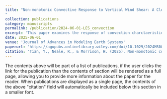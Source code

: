 ```yaml
---
title: "Non-monotonic Convective Response to Vertical Wind Shear: A Closer Look from Cloud Resolving Model Simulation![image](https://github.com/user-attachments/assets/f02f4292-1913-4215-9207-e7bb38f39536)
"
collection: publications
category: manuscripts
permalink: /publication/2024-06-01-LES_convection
excerpt: 'This paper examines the response of convection charctaeristics to various vertical linear shear profiles'
date: 2025-06-01
venue: 'Journal of Advances in Modeling Earth Systems'
paperurl: 'https://agupubs.onlinelibrary.wiley.com/doi/10.1029/2024MS004859'
citation: 'Tian, Y., Neale, R., & Morrison, H. (2025). Non-monotonic convective response to vertical wind shear: A closer look from cloud resolving model simulations. <I>Journal of Advances in Modeling Earth Systems,</I> <b>17,</b e2024MS004859. https://doi.org/10.1029/2024MS004859'
---
```


The contents above will be part of a list of publications, if the user clicks the link for the publication than the contents of section will be rendered as a full page, allowing you to provide more information about the paper for the reader. When publications are displayed as a single page, the contents of the above "citation" field will automatically be included below this section in a smaller font.
